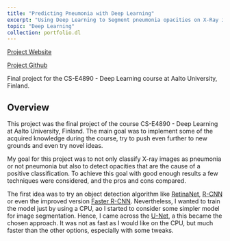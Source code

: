 ```yaml
---
title: "Predicting Pneumonia with Deep Learning"
excerpt: "Using Deep Learning to Segment pneumonia opacities on X-Ray images. <br/>"
topic: "Deep Learning"
collection: portfolio.dl
---
```


[Project Website](https://netopedro.github.io/DeepLearningProject/)

[Project Github](https://github.com/NetoPedro/DeepLearningProject)

Final project for the CS-E4890 - Deep Learning course at Aalto University, Finland. 

## Overview

This project was the final project of the course CS-E4890 - Deep Learning at Aalto University, Finland. The main goal was to implement some of the acquired knowledge during the course, try to push even further to new grounds and even try novel ideas.  

My goal for this project was to not only classify X-ray images as pneumonia or not pneumonia but also to detect opacities that are the cause of a positive classification. To achieve this goal with good enough results a few techniques were considered, and the pros and cons compared.  

The first idea was to try an object detection algorithm like [RetinaNet](https://arxiv.org/abs/1708.02002), [R-CNN](https://arxiv.org/abs/1311.2524) or even the improved version [Faster R-CNN](https://arxiv.org/abs/1506.01497). Nevertheless, I wanted to train the model just by using a CPU, ao I started to consider some simpler model for image segmentation. Hence, I came across the [U-Net](https://arxiv.org/abs/1505.04597), a this became the chosen approach.  It was not as fast as I would like on the CPU, but much faster than the other options, especially with some tweaks. 
